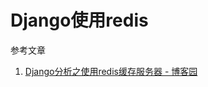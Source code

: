 # Django使用redis

参考文章

1. [Django分析之使用redis缓存服务器 - 博客园](http://www.cnblogs.com/fuhuixiang/p/4174896.html)